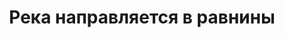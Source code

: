 ---
title: 'Река направляется в равнины'
location: 'Река Тагил, урочище Кискина. Махнёвский район, Свердловская область, Россия'
categories: [as-the-first-settlers]
tags: [all, 2015]
---